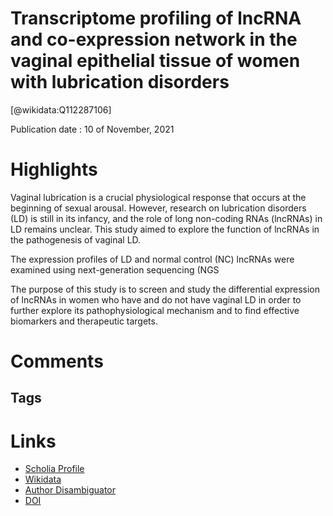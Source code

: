 
Transcriptome profiling of lncRNA and co-expression network in the vaginal epithelial tissue of women with lubrication disorders
================================================================================================================================
  
  [@wikidata:Q112287106]  
  
Publication date : 10 of November, 2021  

# Highlights

Vaginal lubrication is a crucial physiological response that occurs at the beginning of sexual arousal. However, research on lubrication disorders (LD) is still in its infancy, and the role of long non-coding RNAs (lncRNAs) in LD remains unclear. This study aimed to explore the function of lncRNAs in the pathogenesis of vaginal LD.


The expression profiles of LD and normal control (NC) lncRNAs were examined using next-generation sequencing (NGS

The purpose of this study is to screen and study the differential expression of lncRNAs in women who have and do not have vaginal LD in order to further explore its pathophysiological mechanism and to find effective biomarkers and therapeutic targets.

# Comments

## Tags

# Links
  
 * [Scholia Profile](https://scholia.toolforge.org/work/Q112287106)  
 * [Wikidata](https://www.wikidata.org/wiki/Q112287106)  
 * [Author Disambiguator](https://author-disambiguator.toolforge.org/work_item_oauth.php?id=Q112287106&batch_id=&match=1&author_list_id=&doit=Get+author+links+for+work)  
 * [DOI](https://doi.org/10.7717/PEERJ.12485)  
